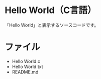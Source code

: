 # Hello World（C言語）
「Hello World」と表示するソースコードです。

# ファイル
- Hello World.c
- Hello World.txt
- README.md
